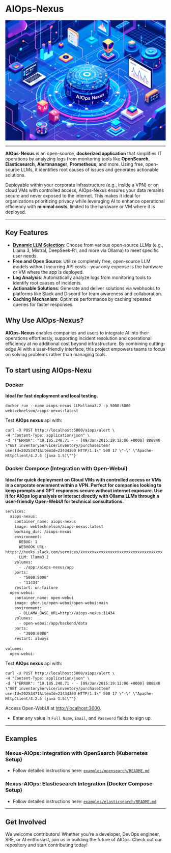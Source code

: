 # AIOps-Nexus

<p align="center">
  <img src="./images/aiops-nexus.jpg" alt="name"/>
<p/>

----

**AIOps-Nexus** is an open-source, **dockerized application** that simplifies IT operations by analyzing logs from monitoring tools like **OpenSearch**, **Elasticsearch**, **Alertmanager**, **Prometheus**, and more. Using free, open-source LLMs, it identifies root causes of issues and generates actionable solutions.

Deployable within your corporate infrastructure (e.g., inside a VPN) or on cloud VMs with controlled access, AIOps-Nexus ensures your data remains secure and never exposed to the internet. This makes it ideal for organizations prioritizing privacy while leveraging AI to enhance operational efficiency with **minimal costs**, limited to the hardware or VM where it is deployed.

---

## Key Features

- **[Dynamic LLM Selection](https://ollama.com/search)**: Choose from various open-source LLMs (e.g., Llama 3, Mistral, DeepSeek-R1, and more via Ollama) to meet specific user needs.
- **Free and Open Source**: Utilize completely free, open-source LLM models without incurring API costs—your only expense is the hardware or VM where the app is deployed.
- **Log Analysis**: Automatically analyze logs from monitoring tools to identify root causes of incidents.
- **Actionable Solutions**: Generate and deliver solutions via webhooks to platforms like Slack and Discord for team awareness and collaboration.
- **Caching Mechanism**: Optimize performance by caching repeated queries for faster responses.

## Why Use AIOps-Nexus?

**AIOps-Nexus** enables companies and users to integrate AI into their operations effortlessly, supporting incident resolution and operational efficiency at no additional cost beyond infrastructure. By combining cutting-edge AI with a user-friendly interface, this project empowers teams to focus on solving problems rather than managing tools.

## To start using AIOps-Nexu

### Docker
**Ideal for fast deployment and local testing.**
```
docker run --name aiops-nexus LLM=llama3.2 -p 5000:5000 webtechnelson/aiops-nexus:latest
```
Test **AIOps nexus** api with:
```
curl -X POST http://localhost:5000/aiops/alert \
-H "Content-Type: application/json" \
-d '{"ERROR": "10.185.248.71 - - [09/Jan/2015:19:12:06 +0000] 808840 \"GET inventoryService/inventory/purchaseItem? userId=20253471&itemId=23434300 HTTP/1.1\" 500 17 \"-\" \"Apache-HttpClient/4.2.6 (java 1.5)\""}'

```
### Docker Compose (Integration with Open-Webui)
**Ideal for quick deployment on Cloud VMs with controlled access or VMs in a corporate envinment within a VPN. Perfect for companies looking to keep prompts and GPT responses secure without internet exposure. Use it for AIOps log analysis or interact directly with Ollama LLMs through a user-friendly Open-WebUI for technical consultations.**
```
services:
  aiops-nexus:
    container_name: aiops-nexus
    image: webtechnelson/aiops-nexus:latest
    working_dir: /aiops-nexus
    environment:
      DEBUG: 1
      WEBHOOK_URL: https://hooks.slack.com/services/xxxxxxxxxxxxxxxxxxxxxxxxxxxxxxxxxxxx
      LLM: llama3.2
    volumes:
      - ./app:/aiops-nexus/app
    ports:
      - "5000:5000"
      - "11434"
    restart: on-failure
  open-webui:
    container_name: open-webui
    image: ghcr.io/open-webui/open-webui:main
    environment:
      - OLLAMA_BASE_URL=http://aiops-nexus:11434
    volumes:
      - open-webui:/app/backend/data
    ports:
      - "3000:8080"
    restart: always

volumes:
  open-webui:
```
Test **AIOps nexus** api with:
```
curl -X POST http://localhost:5000/aiops/alert \
-H "Content-Type: application/json" \
-d '{"ERROR": "10.185.248.71 - - [09/Jan/2015:19:12:06 +0000] 808840 \"GET inventoryService/inventory/purchaseItem? userId=20253471&itemId=23434300 HTTP/1.1\" 500 17 \"-\" \"Apache-HttpClient/4.2.6 (java 1.5)\""}'

```

Access Open-WebUI at [http://localhost:3000](http://localhost:3000).

- Enter any value in `Full Name`, `Email`, and `Password` fields to sign up.

---

## Examples

### Nexus-AIOps: Integration with OpenSearch (Kubernetes Setup)
- Follow detailed instructions here: [`examples/opensearch/README.md`](./examples/opensearch/README.md)

### Nexus-AIOps: Elasticsearch Integration (Docker Compose Setup)
- Follow detailed instructions here: [`examples/elasticsearch/README.md`](./examples/elasticsearch/README.md)


---

## Get Involved

We welcome contributors! Whether you're a developer, DevOps engineer, SRE, or AI enthusiast, join us in building the future of AIOps. Check out our repository and start contributing today!


